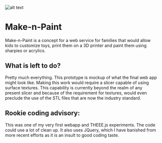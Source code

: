 ![alt text][logo]

Make-n-Paint
============

Make-n-Paint is a concept for a web service for families that would allow kids to customize toys, print them on a 3D printer and paint them using sharpies or acrylics.

## What is left to do?

Pretty much everything. This prototype is mockup of what the final web app might look like. Making
this work would require a slicer capable of using surface textures. This capability is currently
beyond the realm of any present slicer and because of the requirement for textures, would even
preclude the use of the STL files that are now the industry standard.

## Rookie coding advisory:

This was one of my very first webapp and THEEE.js experiments. The code could use a lot of clean up.
It also uses JQuery, which I have banished from more recent efforts as it is an insult to good coding
taste.

[logo]: https://github.com/marciot/make-n-paint/raw/master/images/banner.jpg "A screenshot of the web app"
